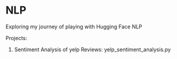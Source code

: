 # NLP
Exploring my journey of playing with Hugging Face NLP


Projects: 
1. Sentiment Analysis of yelp Reviews: yelp_sentiment_analysis.py
